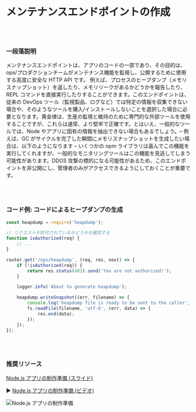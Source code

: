 # メンテナンスエンドポイントの作成

<br/><br/>

### 一段落説明

メンテナンスエンドポイントは、アプリのコードの一部であり、その目的は、ops/プロダクションチームがメンテナンス機能を監視し、公開するために使用する高度に安全な HTTP API です。 例えば、プロセスのヒープダンプ（メモリスナップショット）を返したり、メモリリークがあるかどうかを報告したり、REPL コマンドを直接実行したりすることができます。このエンドポイントは、従来の DevOps ツール（監視製品、ログなど）では特定の情報を収集できない場合や、そのようなツールを購入/インストールしないことを選択した場合に必要となります。黄金律は、生産の監視と維持のために専門的な外部ツールを使用することですが、これらは通常、より堅牢で正確です。とはいえ、一般的なツールでは、Node やアプリに固有の情報を抽出できない場合もあるでしょう。– 例えば、GC がサイクルを完了した瞬間にメモリスナップショットを生成したい場合は、以下のようになります – いくつかの npm ライブラリは喜んでこの機能を実行してくれますが、一般的なモニタリングツールはこの機能を見逃してしまう可能性があります。DDOS 攻撃の標的になる可能性があるため、このエンドポイントを非公開にし、管理者のみがアクセスできるようにしておくことが重要です。

<br/><br/>

### コード例: コードによるヒープダンプの生成

```javascript
const heapdump = require('heapdump');

// リクエストが許可されているかどうかを確認する
function isAuthorized(req) {
    // ...
}

router.get('/ops/heapdump', (req, res, next) => {
    if (!isAuthorized(req)) {
        return res.status(403).send('You are not authorized!');
    }

    logger.info('About to generate heapdump');

    heapdump.writeSnapshot((err, filename) => {
        console.log('heapdump file is ready to be sent to the caller', filename);
        fs.readFile(filename, 'utf-8', (err, data) => {
            res.end(data);
        });
    });
});
```

<br/><br/>

### 推奨リソース

[Node.js アプリの制作準備 (スライド)](http://naugtur.pl/pres3/node2prod)

▶ [Node.js アプリの制作準備 (ビデオ)](https://www.youtube.com/watch?v=lUsNne-_VIk)

![Node.js アプリの制作準備](./assets/images/createmaintenanceendpoint1.png)

